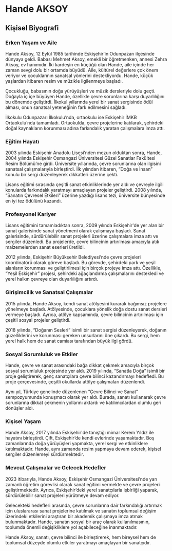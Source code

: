 # Hande AKSOY

## Kişisel Biyografi

### Erken Yaşam ve Aile

Hande Aksoy, 12 Eylül 1985 tarihinde Eskişehir’in Odunpazarı ilçesinde dünyaya geldi. Babası Mehmet Aksoy, emekli bir öğretmenken, annesi Zehra Aksoy, ev hanımıdır. İki kardeşin en küçüğü olan Hande, aile içinde her zaman sevgi dolu bir ortamda büyüdü. Aile, kültürel değerlere çok önem veriyor ve çocuklarının sanatsal yönlerini destekliyordu. Hande, küçük yaşlardan itibaren resim ve müzikle ilgilenmeye başladı.

Çocukluğu, babasının doğa yürüyüşleri ve müzik dersleriyle dolu geçti. Doğayla iç içe büyüyen Hande, özellikle çevre sorunlarına karşı duyarlılığını bu dönemde geliştirdi. İlkokul yıllarında yerel bir sanat sergisinde ödül alması, onun sanatsal yeteneğinin fark edilmesini sağladı.

İlkokulu Odunpazarı İlkokulu’nda, ortaokulu ise Eskişehir İMKB Ortaokulu’nda tamamladı. Ortaokulda, çevre projelerine katılarak, şehirdeki doğal kaynakların korunması adına farkındalık yaratan çalışmalara imza attı.

### Eğitim Hayatı

2003 yılında Eskişehir Anadolu Lisesi’nden mezun olduktan sonra, Hande, 2004 yılında Eskişehir Osmangazi Üniversitesi Güzel Sanatlar Fakültesi Resim Bölümü’ne girdi. Üniversite yıllarında, çevre sorunlarına olan ilgisini sanatsal çalışmalarıyla birleştirdi. İlk yılından itibaren, “Doğa ve İnsan” konulu bir sergi düzenleyerek dikkatleri üzerine çekti.

Lisans eğitimi sırasında çeşitli sanat etkinliklerinde yer aldı ve çevreyle ilgili konularda farkındalık yaratmayı amaçlayan projeler geliştirdi. 2008 yılında, “Sanatın Çevresel Etkileri” üzerine yazdığı lisans tezi, üniversite bünyesinde en iyi tez ödülünü kazandı.

### Profesyonel Kariyer

Lisans eğitimini tamamladıktan sonra, 2009 yılında Eskişehir'de yer alan bir sanat galerisinde sanat yönetmeni olarak çalışmaya başladı. Sanat galerisinde, sürdürülebilir sanat projeleri üzerine çalışmalara imza attı ve sergiler düzenledi. Bu projelerde, çevre bilincinin artırılması amacıyla atık malzemelerden sanat eserleri üretildi.

2012 yılında, Eskişehir Büyükşehir Belediyesi’nde çevre projeleri koordinatörü olarak göreve başladı. Bu görevde, şehirdeki park ve yeşil alanların korunması ve geliştirilmesi için birçok projeye imza attı. Özellikle, “Yeşil Eskişehir” projesi, şehirdeki ağaçlandırma çalışmalarını destekledi ve yerel halkın çevreye olan duyarlılığını artırdı.

### Girişimcilik ve Sanatsal Çalışmalar

2015 yılında, Hande Aksoy, kendi sanat atölyesini kurarak bağımsız projelere yönelmeye başladı. Atölyesinde, çocuklara yönelik doğa dostu sanat dersleri vermeye başladı. Ayrıca, atölye kapsamında, çevre bilincinin artırılması için çeşitli sosyal projeler geliştirdi.

2018 yılında, “Doğanın Sesleri” isimli bir sanat sergisi düzenleyerek, doğanın güzelliklerini ve korunması gereken unsurlarını öne çıkardı. Bu sergi, hem yerel halk hem de sanat camiası tarafından büyük ilgi gördü.

### Sosyal Sorumluluk ve Etkiler

Hande, çevre ve sanat arasındaki bağa dikkat çekmek amacıyla birçok sosyal sorumluluk projesinde yer aldı. 2019 yılında, “Sanatla Doğa” isimli bir proje geliştirerek, genç sanatçılara çevre bilinci kazandırmayı hedefledi. Bu proje çerçevesinde, çeşitli okullarda atölye çalışmaları düzenlendi.

Aynı yıl, Türkiye genelinde düzenlenen “Çevre Bilinci ve Sanat” sempozyumunda konuşmacı olarak yer aldı. Burada, sanatı kullanarak çevre sorunlarına dikkat çekmenin yollarını aktardı ve katılımcılardan olumlu geri dönüşler aldı.

### Kişisel Yaşam

Hande Aksoy, 2017 yılında Eskişehir'de tanıştığı mimar Kerem Yıldız ile hayatını birleştirdi. Çift, Eskişehir’de kendi evlerinde yaşamaktadır. Boş zamanlarında doğa yürüyüşleri yapmakta, yerel sergi ve etkinliklere katılmaktadır. Hande, aynı zamanda resim yapmaya devam ederek, kişisel sergiler düzenlemeyi sürdürmektedir.

### Mevcut Çalışmalar ve Gelecek Hedefler

2023 itibarıyla, Hande Aksoy, Eskişehir Osmangazi Üniversitesi’nde yarı zamanlı öğretim görevlisi olarak sanat eğitimi vermekte ve çevre projeleri geliştirmektedir. Ayrıca, Eskişehir’deki yerel sanatçılarla işbirliği yaparak, sürdürülebilir sanat projeleri yürütmeye devam ediyor.

Gelecekteki hedefleri arasında, çevre sorunlarına dair farkındalığı artırmak için uluslararası sanat projelerine katılmak ve sanatın toplumsal değişim üzerindeki etkilerini araştıran bir akademik çalışmaya imza atmak bulunmaktadır. Hande, sanatın sosyal bir araç olarak kullanılmasının, toplumda önemli değişikliklere yol açabileceğine inanmaktadır.

Hande Aksoy, sanatı, çevre bilinci ile birleştirerek, hem bireysel hem de toplumsal düzeyde olumlu etkiler yaratmayı amaçlayan bir sanatçıdır.
